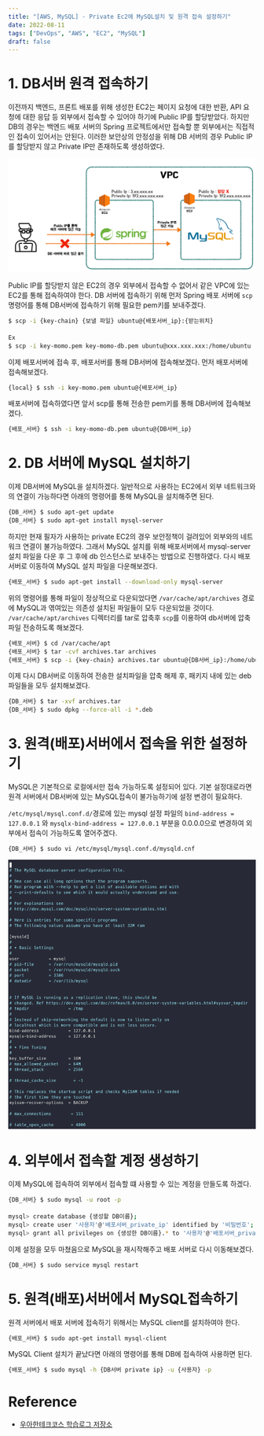 ```yaml
---
title: "[AWS, MySQL] - Private Ec2에 MySQL설치 및 원격 접속 설정하기"
date: 2022-08-11
tags: ["DevOps", "AWS", "EC2", "MySQL"]
draft: false
---
```


# 1. DB서버 원격 접속하기

이전까지 백엔드, 프론트 배포를 위해 생성한 EC2는 페이지 요청에 대한 반환, API 요청에 대한 응답 등 외부에서 접속할 수 있어야 하기에 Public IP를 할당받았다. 하지만 DB의 경우는 백엔드 배포 서버의 Spring 프로젝트에서만 접속할 뿐 외부에서는 직접적인 접속이 있어서는 안된다. 이러한 보안상의 안정성을 위해 DB 서버의 경우 Public IP를 할당받지 않고 Private IP만 존재하도록 생성하였다.

![Untitled](image/20220813-MySQL설치_원격접속설정/img.png)

Public IP를 할당받지 않은 EC2의 경우 외부에서 접속할 수 없어서 같은 VPC에 있는 EC2를 통해 접속하여야 한다. DB 서버에 접속하기 위해 먼저 Spring 배포 서버에 `scp`명령어를 통해 DB서버에 접속하기 위해 필요한 pem키를 보내주겠다.

```bash
$ scp -i {key-chain} {보낼 파일} ubuntu@{배포서버_ip}:{받는위치}

Ex
$ scp -i key-momo.pem key-momo-db.pem ubuntu@xxx.xxx.xxx:/home/ubuntu
```

이제 배포서버에 접속 후, 배포서버를 통해 DB서버에 접속해보겠다. 먼저 배포서버에 접속해보겠다.

```bash
{local} $ ssh -i key-momo.pem ubuntu@{배포서버_ip}
```

배포서버에 접속하였다면 앞서 scp를 통해 전송한 pem키를 통해 DB서버에 접속해보겠다.

```bash
{배포_서버} $ ssh -i key-momo-db.pem ubuntu@{DB서버_ip}
```

# 2. DB 서버에 MySQL 설치하기

이제 DB서버에 MySQL을 설치하겠다. 일반적으로 사용하는 EC2에서 외부 네트워크와의 연결이 가능하다면 아래의 명령어를 통해 MySQL을 설치해주면 된다.

```bash
{DB_서버} $ sudo apt-get update
{DB_서버} $ sudo apt-get install mysql-server
```

하지만 현재 필자가 사용하는 private EC2의 경우 보안정책이 걸려있어 외부와의 네트워크 연결이 불가능하였다.
그래서 MySQL 설치를 위해 배포서버에서 mysql-server 설치 파일을 다운 후 그 후에 db 인스턴스로 보내주는 방법으로 진행하였다. 다시 배포 서버로 이동하여 MySQL 설치 파일을 다운해보겠다.

```bash
{배포_서버} $ sudo apt-get install --download-only mysql-server
```

위의 명령어를 통해 파일이 정상적으로 다운되었다면 `/var/cache/apt/archives` 경로에 MySQL과 엮여있는 의존성 설치된 파일들이 모두 다운되었을 것이다. `/var/cache/apt/archives` 디렉터리를  tar로 압축후 `scp`를 이용하여 db서버에 압축 파일 전송하도록 해보겠다.

```bash
{배포_서버} $ cd /var/cache/apt
{배포_서버} $ tar -cvf archives.tar archives
{배포_서버} $ scp -i {key-chain} archives.tar ubuntu@{DB서버_ip}:/home/ubuntu
```

이제 다시 DB서버로 이동하여 전송한 설치파일을 압축 해제 후, 패키지 내에 있는 deb파일들을 모두 설치해보겠다.

```bash
{DB_서버} $ tar -xvf archives.tar
{DB_서버} $ sudo dpkg --force-all -i *.deb
```

# 3. 원격(배포)서버에서 접속을 위한 설정하기

MySQL은 기본적으로 로컬에서만 접속 가능하도록 설정되어 있다. 기본 설정대로라면 원격 서버에서 DB서버에 있는 MySQL접속이 불가능하기에 설정 변경이 필요하다.

`/etc/mysql/mysql.conf.d/`경로에 있는 mysql 설정 파일의 `bind-address = 127.0.0.1` 와 `mysqlx-bind-address = 127.0.0.1` 부분을 0.0.0.0으로 변경하여 외부에서 접속이 가능하도록 열어주겠다.

```bash
{DB_서버} $ sudo vi /etc/mysql/mysql.conf.d/mysqld.cnf
```

![Untitled](content/posts/Database/image/20220813-MySQL설치_원격접속설정/img_2.png)

# 4. 외부에서 접속할 계정 생성하기

이제 MySQL에 접속하여 외부에서 접속할 떄 사용할 수 있는 계정을 만들도록 하겠다.

```bash
{DB_서버} $ sudo mysql -u root -p

mysql> create database {생성할 DB이름};
mysql> create user '사용자'@'배포서버_private_ip' identified by '비밀번호';
mysql> grant all privileges on {생성한 DB이름}.* to '사용자'@'배포서버_private_ip';
```

이제 설정을 모두 마쳤음으로 MySQL을 재시작해주고 배포 서버로 다시 이동해보겠다.

```bash
{DB_서버} $ sudo service mysql restart
```

# 5. 원격(배포)서버에서 MySQL접속하기

원격 서버에서 배포 서버에 접속하기 위해서는 MySQL client를 설치하여야 한다.

```bash
{배포_서버} $ sudo apt-get install mysql-client
```

MySQL Client 설치가 끝났다면 아래의 명령어를 통해 DB에 접속하여 사용하면 된다.

```bash
{배포_서버} $ sudo mysql -h {DB서버 private ip} -u {사용자} -p
```

# Reference
- [우아한테크코스 학습로그 저장소](https://prolog.techcourse.co.kr/studylogs/2415)
